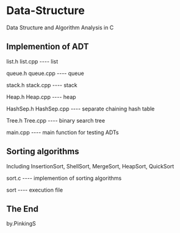 Data-Structure
==============

Data Structure and Algorithm Analysis in C

## Implemention of ADT

list.h	list.cpp ---- list

queue.h	queue.cpp ---- queue

stack.h	stack.cpp ---- stack

Heap.h	Heap.cpp ---- heap

HashSep.h	HashSep.cpp ---- separate chaining hash table

Tree.h	Tree.cpp ---- binary search tree

main.cpp ---- main function for testing ADTs

## Sorting algorithms

Including InsertionSort, ShellSort, MergeSort, HeapSort, QuickSort

sort.c ---- implemention of sorting algorithms

sort ---- execution file

## The End

by.PinkingS


